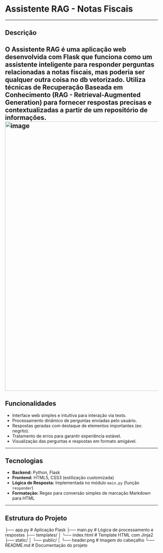 # Assistente RAG - Notas Fiscais

---

## Descrição

O **Assistente RAG** é uma aplicação web desenvolvida com Flask que funciona como um assistente inteligente para responder perguntas relacionadas a notas fiscais, mas poderia ser qualquer outra coisa no db vetorizado. Utiliza técnicas de Recuperação Baseada em Conhecimento (RAG - Retrieval-Augmented Generation) para fornecer respostas precisas e contextualizadas a partir de um repositório de informações.
<img width="1874" height="888" alt="image" src="https://github.com/user-attachments/assets/7ff47365-ad9f-4579-9032-ca53ff74ed7c" />
---

## Funcionalidades

- Interface web simples e intuitiva para interação via texto.
- Processamento dinâmico de perguntas enviadas pelo usuário.
- Respostas geradas com destaque de elementos importantes (ex: negrito).
- Tratamento de erros para garantir experiência estável.
- Visualização das perguntas e respostas em formato amigável.

---

## Tecnologias

- **Backend:** Python, Flask  
- **Frontend:** HTML5, CSS3 (estilização customizada)  
- **Lógica de Resposta:** Implementada no módulo `main.py` (função `responder`)  
- **Formatação:** Regex para conversão simples de marcação Markdown para HTML

---

## Estrutura do Projeto

├── app.py # Aplicação Flask
├── main.py # Lógica de processamento e respostas
├── templates/
│ └── index.html # Template HTML com Jinja2
├── static/
│ └── public/
│ └── header.png # Imagem do cabeçalho
└── README.md # Documentação do projeto
